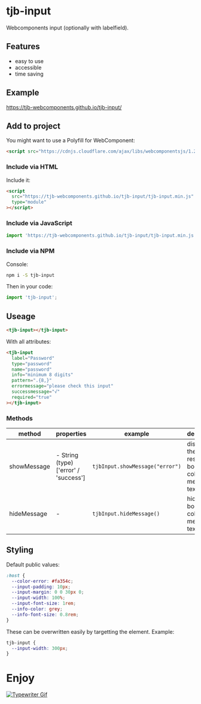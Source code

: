 # tjb-input

Webcomponents input (optionally with labelfield).

## Features

- easy to use
- accessible
- time saving

## Example

https://tjb-webcomponents.github.io/tjb-input/

## Add to project

You might want to use a Polyfill for WebComponent:

```html
<script src="https://cdnjs.cloudflare.com/ajax/libs/webcomponentsjs/1.2.0/webcomponents-lite.js"></script>
```

### Include via HTML

Include it:

```html
<script
  src="https://tjb-webcomponents.github.io/tjb-input/tjb-input.min.js"
  type="module"
></script>
```

### Include via JavaScript

```JavaScript
import 'https://tjb-webcomponents.github.io/tjb-input/tjb-input.min.js'
```

### Include via NPM

Console:

```bash
npm i -S tjb-input
```

Then in your code:

```JavaScript
import 'tjb-input';
```

## Useage

```html
<tjb-input></tjb-input>
```

With all attributes:

```html
<tjb-input
  label="Password"
  type="password"
  name="password"
  info="minimum 8 digits"
  pattern=".{8,}"
  errormessage="please check this input"
  successmessage="√"
  required="true"
></tjb-input>
```

### Methods

| method      | properties                            | example                         | description                                           |
| ----------- | ------------------------------------- | ------------------------------- | ----------------------------------------------------- |
| showMessage | - String (type) ['error' / 'success'] | `tjbInput.showMessage("error")` | displays the respective border color and message text |
| hideMessage | -                                     | `tjbInput.hideMessage()`        | hides border color and message text                   |

## Styling

Default public values:

```css
:host {
  --color-error: #fa354c;
  --input-padding: 10px;
  --input-margin: 0 0 30px 0;
  --input-width: 100%;
  --input-font-size: 1rem;
  --info-color: grey;
  --info-font-size: 0.8rem;
}
```

These can be overwritten easily by targetting the element. Example:

```css
tjb-input {
  --input-width: 300px;
}
```

# Enjoy

[![Typewriter Gif](https://tjb-webcomponents.github.io/html-template-string/typewriter.gif)](http://thibaultjanbeyer.com/)
